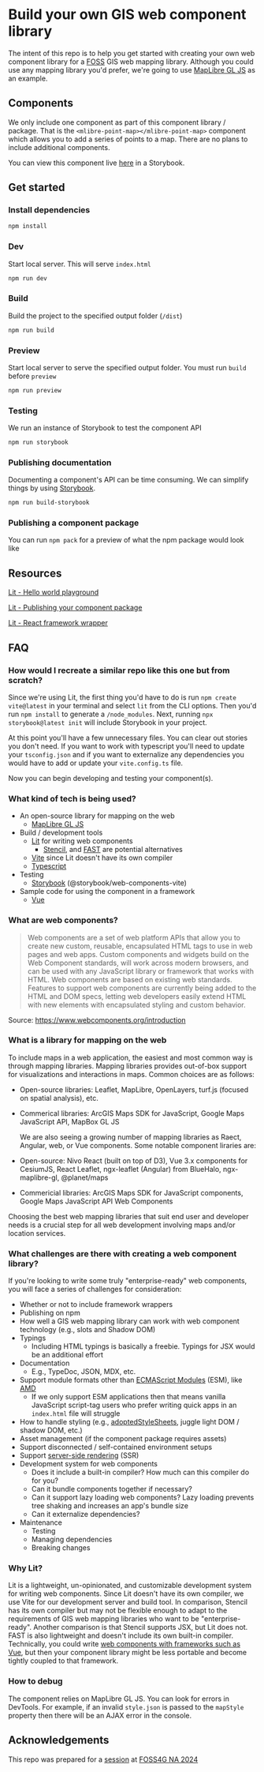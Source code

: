 # Build your own GIS web component library

The intent of this repo is to help you get started with creating your own web component library for a [FOSS](https://en.wikipedia.org/wiki/Free_and_open-source_software) GIS web mapping library. Although you could use any mapping library you'd prefer, we're going to use [MapLibre GL JS](https://maplibre.org/) as an example.

## Components

We only include one component as part of this component library / package. That is the `<mlibre-point-map></mlibre-point-map>` component which allows you to add a series of points to a map. There are no plans to include additional components.

You can view this component live [here](https://omarkawach.github.io/foss-gis-web-components/?path=/docs/point-map-component--welcome) in a Storybook.

## Get started

### Install dependencies

```bash
npm install
```

### Dev

Start local server. This will serve `index.html`

```bash
npm run dev
```

### Build

Build the project to the specified output folder (`/dist`)

```bash
npm run build
```

### Preview

Start local server to serve the specified output folder. You must run `build` before `preview`

```bash
npm run preview
```

### Testing

We run an instance of Storybook to test the component API

```bash
npm run storybook
```

### Publishing documentation

Documenting a component's API can be time consuming. We can simplify things by using [Storybook](https://storybook.js.org/).

```bash
npm run build-storybook
```

### Publishing a component package

You can run `npm pack` for a preview of what the npm package would look like

## Resources

[Lit - Hello world playground](https://lit.dev/playground/#sample=examples/hello-world)

[Lit - Publishing your component package](https://lit.dev/docs/tools/publishing/)

[Lit - React framework wrapper](https://lit.dev/docs/frameworks/react/)

## FAQ

### How would I recreate a similar repo like this one but from scratch?

Since we're using Lit, the first thing you'd have to do is run `npm create vite@latest` in your terminal and select `lit` from the CLI options. Then you'd run `npm install` to generate a `/node_modules`. Next, running `npx storybook@latest init` will include Storybook in your project.

At this point you'll have a few unnecessary files. You can clear out stories you don't need. If you want to work with typescript you'll need to update your `tsconfig.json` and if you want to externalize any dependencies you would have to add or update your `vite.config.ts` file.

Now you can begin developing and testing your component(s).

### What kind of tech is being used?

- An open-source library for mapping on the web
  - [MapLibre GL JS](https://maplibre.org/)
- Build / development tools
  - [Lit](https://lit.dev/) for writing web components
    - [Stencil](https://stenciljs.com/), and [FAST](https://fast.design/) are potential alternatives
  - [Vite](https://vitejs.dev/) since Lit doesn't have its own compiler
  - [Typescript](https://www.typescriptlang.org/)
- Testing
  - [Storybook](https://storybook.js.org/) (@storybook/web-components-vite)
- Sample code for using the component in a framework
  - [Vue](https://vuejs.org/)

### What are web components?

> Web components are a set of web platform APIs that allow you to create new custom, reusable, encapsulated HTML tags to use in web pages and web apps. Custom components and widgets build on the Web Component standards, will work across modern browsers, and can be used with any JavaScript library or framework that works with HTML.
> Web components are based on existing web standards. Features to support web components are currently being added to the HTML and DOM specs, letting web developers easily extend HTML with new elements with encapsulated styling and custom behavior.

Source: https://www.webcomponents.org/introduction

### What is a library for mapping on the web

To include maps in a web application, the easiest and most common way is through mapping libraries. Mapping libraries provides out-of-box support for visualizations and interactions in maps. Common choices are as follows:

- Open-source libraries: Leaflet, MapLibre, OpenLayers, turf.js (focused on spatial analysis), etc.
- Commerical libraries: ArcGIS Maps SDK for JavaScript, Google Maps JavaScript API, MapBox GL JS

  We are also seeing a growing number of mapping libraries as Raect, Angular, web, or Vue components. Some notable component liraries are:

- Open-source: Nivo React (built on top of D3),
  Vue 3.x components for CesiumJS,
  React Leaflet,
  ngx-leaflet (Angular) from BlueHalo,
  ngx-maplibre-gl,
  @planet/maps
- Commericial libraries: ArcGIS Maps SDK for JavaScript components,
  Google Maps JavaScript API Web Components

Choosing the best web mapping libraries that suit end user and developer needs is a crucial step for all web development involving maps and/or location services.

### What challenges are there with creating a web component library?

If you're looking to write some truly "enterprise-ready" web components, you will face a series of challenges for consideration:

- Whether or not to include framework wrappers
- Publishing on npm
- How well a GIS web mapping library can work with web component technology (e.g., slots and Shadow DOM)
- Typings
  - Including HTML typings is basically a freebie. Typings for JSX would be an additional effort
- Documentation
  - E.g., TypeDoc, JSON, MDX, etc.
- Support module formats other than [ECMAScript Modules](https://nodejs.org/api/esm.html) (ESM), like [AMD](https://en.wikipedia.org/wiki/Asynchronous_module_definition)
  - If we only support ESM applications then that means vanilla JavaScript script-tag users who prefer writing quick apps in an `index.html` file will struggle
- How to handle styling (e.g., [adoptedStyleSheets](https://developer.mozilla.org/en-US/docs/Web/API/Document/adoptedStyleSheets), juggle light DOM / shadow DOM, etc.)
- Asset management (if the component package requires assets)
- Support disconnected / self-contained environment setups
- Support [server-side rendering](https://www.debugbear.com/blog/server-side-rendering) (SSR)
- Development system for web components
  - Does it include a built-in compiler? How much can this compiler do for you?
  - Can it bundle components together if necessary?
  - Can it support lazy loading web components? Lazy loading prevents tree shaking and increases an app's bundle size
  - Can it externalize dependencies?
- Maintenance
  - Testing
  - Managing dependencies
  - Breaking changes

### Why Lit?

Lit is a lightweight, un-opinionated, and customizable development system for writing web components. Since Lit doesn't have its own compiler, we use Vite for our development server and build tool. In comparison, Stencil has its own compiler but may not be flexible enough to adapt to the requirements of GIS web mapping libraries who want to be "enterprise-ready". Another comparison is that Stencil supports JSX, but Lit does not. FAST is also lightweight and doesn't include its own built-in compiler. Technically, you could write [web components with frameworks such as Vue](https://vuejs.org/guide/extras/web-components.html#building-custom-elements-with-vue), but then your component library might be less portable and become tightly coupled to that framework.

### How to debug

The component relies on MapLibre GL JS. You can look for errors in DevTools. For example, if an invalid `style.json` is passed to the `mapStyle` property then there will be an AJAX error in the console.

## Acknowledgements

This repo was prepared for a [session](https://whova.com/embedded/session/yES4SgdEKaaEK0AD6y4YnM1DD3NRWjkPECkzqJQHhCY%3D/4005893/?widget=primary) at [FOSS4G NA 2024](https://www.foss4gna.org/)
